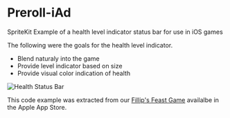 # Preroll-iAd

SpriteKit Example of a health level indicator status bar for use in iOS games

The following were the goals for the health level indicator.
* Blend naturaly into the game
* Provide level indicator based on size
* Provide visual color indication of health

![Health Status Bar](http://blog.infinitecortex.com/wp-content/uploads/2015/09/fillip_feast_health.png "Health Status Bar")

This code example was extracted from our [Fillip's Feast Game](https://itunes.apple.com/us/app/fillips-feast/id926100130?mt=8) availalbe in the Apple App Store.

